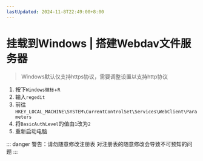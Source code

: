 ```yaml
---
lastUpdated: 2024-11-8T22:49:00+8:00
---
```


# 挂载到Windows | 搭建Webdav文件服务器

> Windows默认仅支持https协议，需要调整设置以支持http协议

1. 按下```Windows徽标```+```R```
2. 输入```regedit```
3. 前往```HKEY_LOCAL_MACHINE\SYSTEM\CurrentControlSet\Services\WebClient\Parameters```
4. 将```BasicAuthLevel```的值由```1```改为```2```
5. 重新启动电脑

::: danger 警告：请勿随意修改注册表
对注册表的随意修改会导致不可预知的问题
:::